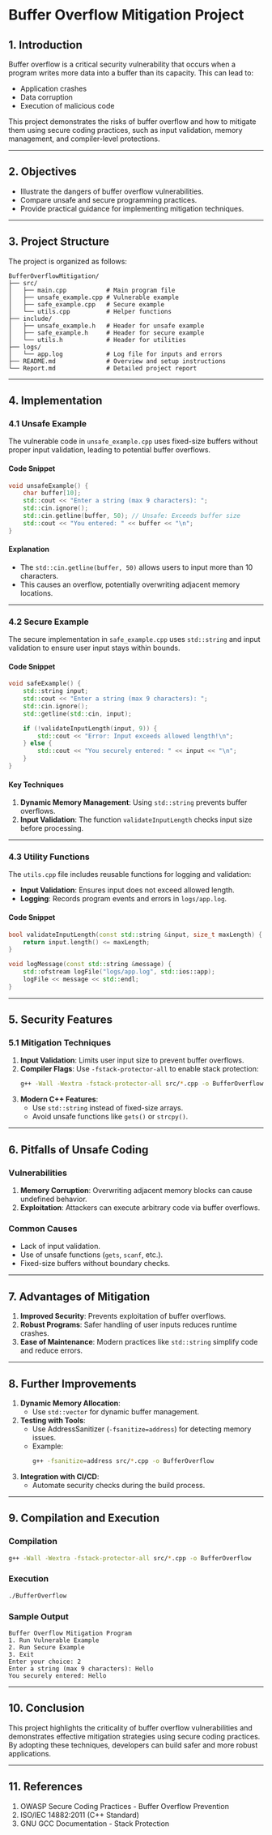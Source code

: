 # **Buffer Overflow Mitigation Project**

## **1. Introduction**

Buffer overflow is a critical security vulnerability that occurs when a program writes more data into a buffer than its capacity. This can lead to:
- Application crashes
- Data corruption
- Execution of malicious code

This project demonstrates the risks of buffer overflow and how to mitigate them using secure coding practices, such as input validation, memory management, and compiler-level protections.

---

## **2. Objectives**

- Illustrate the dangers of buffer overflow vulnerabilities.
- Compare unsafe and secure programming practices.
- Provide practical guidance for implementing mitigation techniques.

---

## **3. Project Structure**

The project is organized as follows:

```
BufferOverflowMitigation/
├── src/
│   ├── main.cpp           # Main program file
│   ├── unsafe_example.cpp # Vulnerable example
│   ├── safe_example.cpp   # Secure example
│   └── utils.cpp          # Helper functions
├── include/
│   ├── unsafe_example.h   # Header for unsafe example
│   ├── safe_example.h     # Header for secure example
│   └── utils.h            # Header for utilities
├── logs/
│   └── app.log            # Log file for inputs and errors
├── README.md              # Overview and setup instructions
└── Report.md              # Detailed project report
```

---

## **4. Implementation**

### **4.1 Unsafe Example**

The vulnerable code in `unsafe_example.cpp` uses fixed-size buffers without proper input validation, leading to potential buffer overflows.

#### **Code Snippet**
```cpp
void unsafeExample() {
    char buffer[10];
    std::cout << "Enter a string (max 9 characters): ";
    std::cin.ignore();
    std::cin.getline(buffer, 50); // Unsafe: Exceeds buffer size
    std::cout << "You entered: " << buffer << "\n";
}
```

#### **Explanation**
- The `std::cin.getline(buffer, 50)` allows users to input more than 10 characters.
- This causes an overflow, potentially overwriting adjacent memory locations.

---

### **4.2 Secure Example**

The secure implementation in `safe_example.cpp` uses `std::string` and input validation to ensure user input stays within bounds.

#### **Code Snippet**
```cpp
void safeExample() {
    std::string input;
    std::cout << "Enter a string (max 9 characters): ";
    std::cin.ignore();
    std::getline(std::cin, input);

    if (!validateInputLength(input, 9)) {
        std::cout << "Error: Input exceeds allowed length!\n";
    } else {
        std::cout << "You securely entered: " << input << "\n";
    }
}
```

#### **Key Techniques**
1. **Dynamic Memory Management**: Using `std::string` prevents buffer overflows.
2. **Input Validation**: The function `validateInputLength` checks input size before processing.

---

### **4.3 Utility Functions**

The `utils.cpp` file includes reusable functions for logging and validation:
- **Input Validation**: Ensures input does not exceed allowed length.
- **Logging**: Records program events and errors in `logs/app.log`.

#### **Code Snippet**
```cpp
bool validateInputLength(const std::string &input, size_t maxLength) {
    return input.length() <= maxLength;
}

void logMessage(const std::string &message) {
    std::ofstream logFile("logs/app.log", std::ios::app);
    logFile << message << std::endl;
}
```

---

## **5. Security Features**

### **5.1 Mitigation Techniques**

1. **Input Validation**: Limits user input size to prevent buffer overflows.
2. **Compiler Flags**: Use `-fstack-protector-all` to enable stack protection:
   ```bash
   g++ -Wall -Wextra -fstack-protector-all src/*.cpp -o BufferOverflow
   ```
3. **Modern C++ Features**:
   - Use `std::string` instead of fixed-size arrays.
   - Avoid unsafe functions like `gets()` or `strcpy()`.

---

## **6. Pitfalls of Unsafe Coding**

### **Vulnerabilities**
1. **Memory Corruption**: Overwriting adjacent memory blocks can cause undefined behavior.
2. **Exploitation**: Attackers can execute arbitrary code via buffer overflows.

### **Common Causes**
- Lack of input validation.
- Use of unsafe functions (`gets`, `scanf`, etc.).
- Fixed-size buffers without boundary checks.

---

## **7. Advantages of Mitigation**

1. **Improved Security**: Prevents exploitation of buffer overflows.
2. **Robust Programs**: Safer handling of user inputs reduces runtime crashes.
3. **Ease of Maintenance**: Modern practices like `std::string` simplify code and reduce errors.

---

## **8. Further Improvements**

1. **Dynamic Memory Allocation**:
   - Use `std::vector` for dynamic buffer management.
2. **Testing with Tools**:
   - Use AddressSanitizer (`-fsanitize=address`) for detecting memory issues.
   - Example:
     ```bash
     g++ -fsanitize=address src/*.cpp -o BufferOverflow
     ```
3. **Integration with CI/CD**:
   - Automate security checks during the build process.

---

## **9. Compilation and Execution**

### **Compilation**
```bash
g++ -Wall -Wextra -fstack-protector-all src/*.cpp -o BufferOverflow
```

### **Execution**
```bash
./BufferOverflow
```

### **Sample Output**
```
Buffer Overflow Mitigation Program
1. Run Vulnerable Example
2. Run Secure Example
3. Exit
Enter your choice: 2
Enter a string (max 9 characters): Hello
You securely entered: Hello
```

---

## **10. Conclusion**

This project highlights the criticality of buffer overflow vulnerabilities and demonstrates effective mitigation strategies using secure coding practices. By adopting these techniques, developers can build safer and more robust applications.

---

## **11. References**

1. OWASP Secure Coding Practices - Buffer Overflow Prevention
2. ISO/IEC 14882:2011 (C++ Standard)
3. GNU GCC Documentation - Stack Protection
